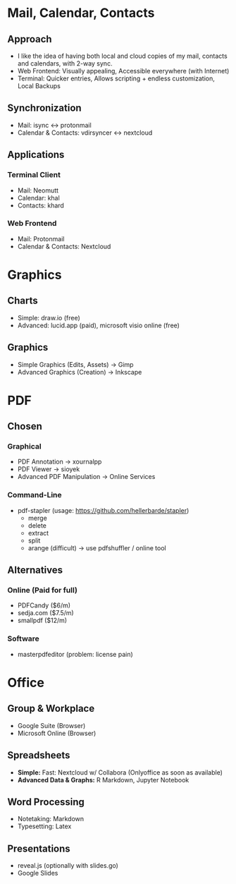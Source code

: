 # Mail, Calendar, Contacts
## Approach
- I like the idea of having both local and cloud copies of my mail, contacts and calendars, with 2-way sync. 
- Web Frontend: Visually appealing, Accessible everywhere (with Internet)
- Terminal: Quicker entries, Allows scripting + endless customization, Local Backups

## Synchronization
- Mail: isync <-> protonmail
- Calendar & Contacts: vdirsyncer <-> nextcloud

## Applications

### Terminal Client
- Mail: Neomutt
- Calendar: khal
- Contacts: khard

### Web Frontend
- Mail: Protonmail
- Calendar & Contacts: Nextcloud

# Graphics

## Charts
- Simple: draw.io (free)
- Advanced: lucid.app (paid), microsoft visio online (free)

## Graphics
- Simple Graphics (Edits, Assets)	-> Gimp
- Advanced Graphics (Creation)		-> Inkscape

# PDF
## Chosen
### Graphical
- PDF Annotation					-> xournalpp
- PDF Viewer						-> sioyek
- Advanced PDF Manipulation			-> Online Services

### Command-Line 
- pdf-stapler (usage: https://github.com/hellerbarde/stapler)
	- merge
	- delete
	- extract
	- split
	- arange (difficult) -> use pdfshuffler / online tool


## Alternatives
### Online (Paid for full)
- PDFCandy							($6/m)
- sedja.com							($7.5/m)
- smallpdf							($12/m)

### Software
- masterpdfeditor					(problem: license pain)

# Office
## Group & Workplace
- Google Suite (Browser)
- Microsoft Online (Browser)

## Spreadsheets
- **Simple:** Fast: Nextcloud w/ Collabora (Onlyoffice as soon as available)
- **Advanced Data & Graphs:** R Markdown, Jupyter Notebook

## Word Processing
- Notetaking: Markdown
- Typesetting: Latex

## Presentations
- reveal.js (optionally with slides.go)
- Google Slides

